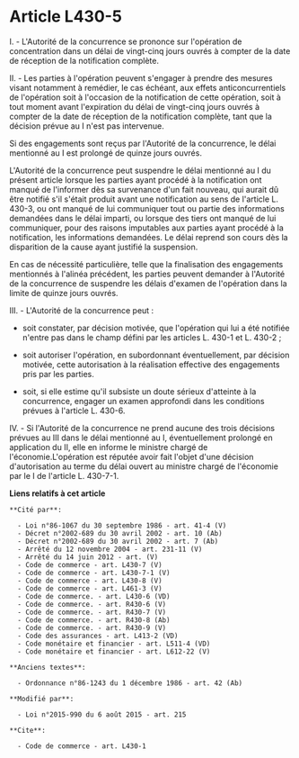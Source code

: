 # Article L430-5

I. - L'Autorité de la concurrence se prononce sur l'opération de concentration dans un délai de vingt-cinq jours ouvrés à
compter de la date de réception de la notification complète. 

II. - Les parties à l'opération peuvent s'engager à prendre des mesures visant notamment à remédier, le cas échéant, aux
effets anticoncurrentiels de l'opération soit à l'occasion de la notification de cette opération, soit à tout moment avant
l'expiration du délai de vingt-cinq jours ouvrés à compter de la date de réception de la notification complète, tant que la
décision prévue au I n'est pas intervenue. 

Si des engagements sont reçus par l'Autorité de la concurrence, le délai mentionné au I est prolongé de quinze jours ouvrés. 

L'Autorité de la concurrence peut suspendre le délai mentionné au I du présent article lorsque les parties ayant procédé à la
notification ont manqué de l'informer dès sa survenance d'un fait nouveau, qui aurait dû être notifié s'il s'était produit
avant une notification au sens de l'article L. 430-3, ou ont manqué de lui communiquer tout ou partie des informations
demandées dans le délai imparti, ou lorsque des tiers ont manqué de lui communiquer, pour des raisons imputables aux parties
ayant procédé à la notification, les informations demandées. Le délai reprend son cours dès la disparition de la cause ayant
justifié la suspension. 

En cas de nécessité particulière, telle que la finalisation des engagements mentionnés à l'alinéa précédent, les parties
peuvent demander à l'Autorité de la concurrence de suspendre les délais d'examen de l'opération dans la limite de quinze
jours ouvrés. 

III. - L'Autorité de la concurrence peut :

- soit constater, par décision motivée, que l'opération qui lui a été notifiée n'entre pas dans le champ défini par les
articles L. 430-1 et L. 430-2 ;

- soit autoriser l'opération, en subordonnant éventuellement, par décision motivée, cette autorisation à la réalisation
effective des engagements pris par les parties.

- soit, si elle estime qu'il subsiste un doute sérieux d'atteinte à la concurrence, engager un examen approfondi dans les
conditions prévues à l'article L. 430-6. 

IV. - Si l'Autorité de la concurrence ne prend aucune des trois décisions prévues au III dans le délai mentionné au I,
éventuellement prolongé en application du II, elle en informe le ministre chargé de l'économie.L'opération est réputée avoir
fait l'objet d'une décision d'autorisation au terme du délai ouvert au ministre chargé de l'économie par le I de l'article L.
430-7-1.

**Liens relatifs à cet article**

	**Cité par**:

	  - Loi n°86-1067 du 30 septembre 1986 - art. 41-4 (V)
	  - Décret n°2002-689 du 30 avril 2002 - art. 10 (Ab)
	  - Décret n°2002-689 du 30 avril 2002 - art. 7 (Ab)
	  - Arrêté du 12 novembre 2004 - art. 231-11 (V)
	  - Arrêté du 14 juin 2012 - art. (V)
	  - Code de commerce - art. L430-7 (V)
	  - Code de commerce - art. L430-7-1 (V)
	  - Code de commerce - art. L430-8 (V)
	  - Code de commerce - art. L461-3 (V)
	  - Code de commerce. - art. L430-6 (VD)
	  - Code de commerce. - art. R430-6 (V)
	  - Code de commerce. - art. R430-7 (V)
	  - Code de commerce. - art. R430-8 (Ab)
	  - Code de commerce. - art. R430-9 (V)
	  - Code des assurances - art. L413-2 (VD)
	  - Code monétaire et financier - art. L511-4 (VD)
	  - Code monétaire et financier - art. L612-22 (V)

	**Anciens textes**:

	  - Ordonnance n°86-1243 du 1 décembre 1986 - art. 42 (Ab)

	**Modifié par**:

	  - Loi n°2015-990 du 6 août 2015 - art. 215

	**Cite**:

	  - Code de commerce - art. L430-1
